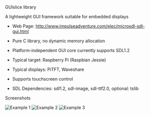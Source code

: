 GUIslice library

A lightweight GUI framework suitable for embedded displays
- Web Page: http://www.impulseadventure.com/elec/microsdl-sdl-gui.html

- Pure C library, no dynamic memory allocation
- Platform-independent GUI core currently supports SDL1.2
- Typical target: Raspberry Pi (Raspbian Jessie)
- Typical displays: PiTFT, Waveshare
- Supports touchscreen control
- SDL Dependencies: sdl1.2, sdl-image, sdl-ttf2.0, optional: tslib

Screenshots

![Example 1](http://www.impulseadventure.com/elec/images/sdl_menu1.png)
![Example 2](http://www.impulseadventure.com/elec/images/microsdl-ex07.png)
![Example 3](http://www.impulseadventure.com/elec/images/guislice-ex06.png)
